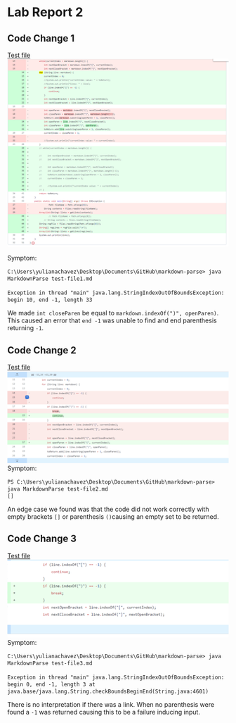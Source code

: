 # Lab Report 2
## Code Change 1 
[Test file](https://github.com/ygchavez/markdown-parse/blob/main/test-file1.md)
![Image](codechange1.png)

Symptom: 
```
C:\Users\yulianachavez\Desktop\Documents\GitHub\markdown-parse> java MarkdownParse test-file1.md

Exception in thread "main" java.lang.StringIndexOutOfBoundsException: begin 10, end -1, length 33
```
We made `int closeParen` be equal to `markdown.indexOf(")", openParen)`. This caused an error that `end -1` was unable to find and end parenthesis returning `-1`.
## Code Change 2
[Test file](https://github.com/ygchavez/markdown-parse/blob/main/test-file2.md)
![Image](codechange2.png)
Symptom: 
```
PS C:\Users\yulianachavez\Desktop\Documents\GitHub\markdown-parse> java MarkdownParse test-file2.md
[]
```
An edge case we found was that the code did not work correctly with empty brackets `[]` or parenthesis `()`causing an empty set to be returned.
## Code Change 3
[Test file](https://github.com/ygchavez/markdown-parse/blob/main/test-file3.md)
![Image](codechange3.0.png)
Symptom: 
```
C:\Users\yulianachavez\Desktop\Documents\GitHub\markdown-parse> java MarkdownParse test-file3.md

Exception in thread "main" java.lang.StringIndexOutOfBoundsException: begin 0, end -1, length 3 at java.base/java.lang.String.checkBoundsBeginEnd(String.java:4601)
```
There is no interpretation if there was a link. When no parenthesis were found a `-1` was returned causing this to be a failure inducing input.  
